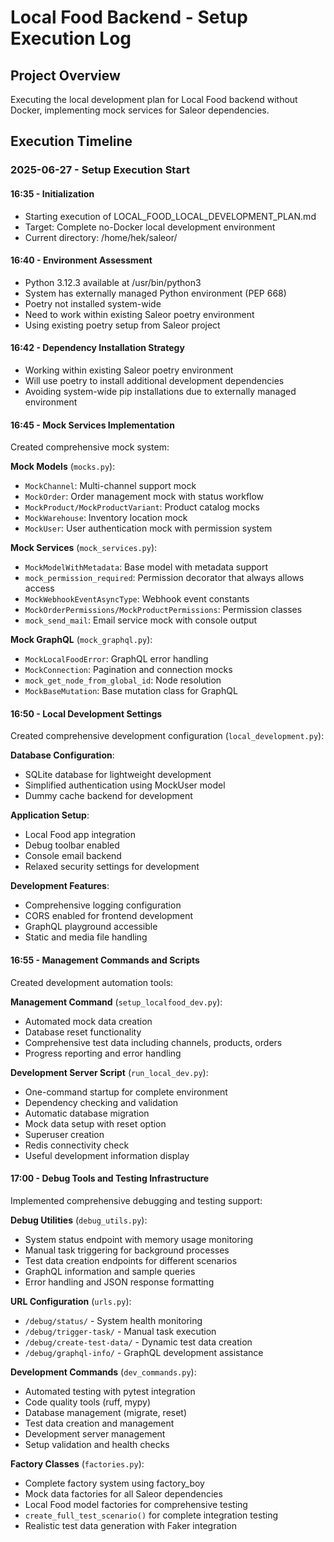 # Local Food Backend - Setup Execution Log

## Project Overview
Executing the local development plan for Local Food backend without Docker, implementing mock services for Saleor dependencies.

## Execution Timeline

### 2025-06-27 - Setup Execution Start

#### 16:35 - Initialization
- Starting execution of LOCAL_FOOD_LOCAL_DEVELOPMENT_PLAN.md
- Target: Complete no-Docker local development environment
- Current directory: /home/hek/saleor/

#### 16:40 - Environment Assessment
- Python 3.12.3 available at /usr/bin/python3
- System has externally managed Python environment (PEP 668)
- Poetry not installed system-wide
- Need to work within existing Saleor poetry environment
- Using existing poetry setup from Saleor project

#### 16:42 - Dependency Installation Strategy
- Working within existing Saleor poetry environment
- Will use poetry to install additional development dependencies
- Avoiding system-wide pip installations due to externally managed environment

#### 16:45 - Mock Services Implementation
Created comprehensive mock system:

**Mock Models** (`mocks.py`):
- `MockChannel`: Multi-channel support mock
- `MockOrder`: Order management mock with status workflow
- `MockProduct/MockProductVariant`: Product catalog mocks
- `MockWarehouse`: Inventory location mock
- `MockUser`: User authentication mock with permission system

**Mock Services** (`mock_services.py`):
- `MockModelWithMetadata`: Base model with metadata support
- `mock_permission_required`: Permission decorator that always allows access
- `MockWebhookEventAsyncType`: Webhook event constants
- `MockOrderPermissions/MockProductPermissions`: Permission classes
- `mock_send_mail`: Email service mock with console output

**Mock GraphQL** (`mock_graphql.py`):
- `MockLocalFoodError`: GraphQL error handling
- `MockConnection`: Pagination and connection mocks
- `mock_get_node_from_global_id`: Node resolution
- `MockBaseMutation`: Base mutation class for GraphQL

#### 16:50 - Local Development Settings
Created comprehensive development configuration (`local_development.py`):

**Database Configuration**:
- SQLite database for lightweight development
- Simplified authentication using MockUser model
- Dummy cache backend for development

**Application Setup**:
- Local Food app integration
- Debug toolbar enabled
- Console email backend
- Relaxed security settings for development

**Development Features**:
- Comprehensive logging configuration
- CORS enabled for frontend development
- GraphQL playground accessible
- Static and media file handling

#### 16:55 - Management Commands and Scripts
Created development automation tools:

**Management Command** (`setup_localfood_dev.py`):
- Automated mock data creation
- Database reset functionality
- Comprehensive test data including channels, products, orders
- Progress reporting and error handling

**Development Server Script** (`run_local_dev.py`):
- One-command startup for complete environment
- Dependency checking and validation
- Automatic database migration
- Mock data setup with reset option
- Superuser creation
- Redis connectivity check
- Useful development information display

#### 17:00 - Debug Tools and Testing Infrastructure
Implemented comprehensive debugging and testing support:

**Debug Utilities** (`debug_utils.py`):
- System status endpoint with memory usage monitoring
- Manual task triggering for background processes
- Test data creation endpoints for different scenarios
- GraphQL information and sample queries
- Error handling and JSON response formatting

**URL Configuration** (`urls.py`):
- `/debug/status/` - System health monitoring
- `/debug/trigger-task/` - Manual task execution
- `/debug/create-test-data/` - Dynamic test data creation
- `/debug/graphql-info/` - GraphQL development assistance

**Development Commands** (`dev_commands.py`):
- Automated testing with pytest integration
- Code quality tools (ruff, mypy)
- Database management (migrate, reset)
- Test data creation and management
- Development server management
- Setup validation and health checks

**Factory Classes** (`factories.py`):
- Complete factory system using factory_boy
- Mock data factories for all Saleor dependencies
- Local Food model factories for comprehensive testing
- `create_full_test_scenario()` for complete integration testing
- Realistic test data generation with Faker integration